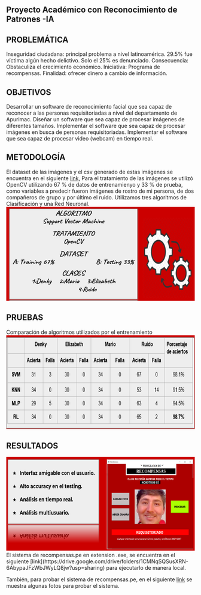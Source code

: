 ## Proyecto Académico con Reconocimiento de Patrones -IA ##
## PROBLEMÁTICA ## 
Inseguridad ciudadana: principal problema a nivel latinoamérica.
29.5% fue víctima algún hecho delictivo.
Solo el 25% es denunciado. 
Consecuencia: Obstaculiza el crecimiento económico.
Iniciativa: Programa de recompensas.
Finalidad: ofrecer dinero a cambio de información.

## OBJETIVOS ##
Desarrollar un software de reconocimiento facial que sea capaz de reconocer a las personas requisitoriadas a nivel del departamento de Apurimac.
Diseñar un software que sea capaz de procesar imágenes de diferentes tamaños.
Implementar el software que sea capaz de procesar imágenes en busca de personas requisitoriadas.
Implementar el software que sea capaz de procesar video (webcam) en tiempo real.

## METODOLOGÍA ##
El dataset de las imágenes y el csv generado de estas imágenes se encuentra en el siguiente [link](https://drive.google.com/drive/folders/10mIg8AHHEsoDVCQMe7i53LxSDsD0pUFT?usp=sharing), 
Para el tratamiento de las imágenes se utilizó OpenCV utilizando 67 % de datos de entrenamienyo y 33 % de prueba, 
como variables a predecir fueron imágenes de rostro de mi persona, de dos compañeros de grupo y por último el ruido.
Utilizamos tres algoritmos de Clasificación y una Red Neuronal.
<img src="images/algoritmo.PNG" width="600" height="250" >

## PRUEBAS ##
Comparación de algoritmos utilizados por el entrenamiento
<img src="images/resultados.PNG" width="600" height="250">

## RESULTADOS ## 
<img src="images/resultados 2.PNG" width="600" height="250" >
El sistema de recompensas.pe en extension .exe, se encuentra en el siguiente [link](https://drive.google.com/drive/folders/1CMNqSQSusXRN-6AbypaJFzWbJWyLQ8jw?usp=sharing) para ejecutarlo de manera local.

También, para probar el sistema de recompensas.pe, en el siguiente [link](https://drive.google.com/drive/folders/1HVvS6R_Du6kIBsKcrNsP9PMyK6KdiWwT?usp=sharing)
se muestra algunas fotos para probar el sistema. 
